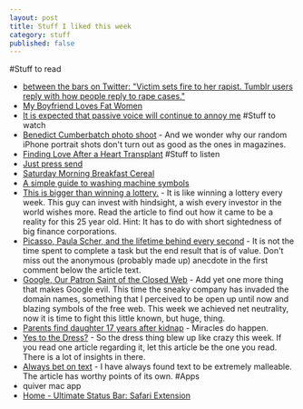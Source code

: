 ```yaml
---
layout: post
title: Stuff I liked this week
category: stuff  
published: false
---
```

#Stuff to read 
- [between the bars on Twitter: "Victim sets fire to her rapist. Tumblr users reply with how people reply to rape cases."](https://twitter.com/standbythebody/status/561091730775486464/photo/1)  
- [My Boyfriend Loves Fat Women](http://www.buzzfeed.com/kristinchirico/my-boyfriend-loves-fat-women)  
- [It is expected that passive voice will continue to annoy me](http://www.practicallyefficient.com/home/2015/2/24/passive-voice)
#Stuff to watch
- [Benedict Cumberbatch photo shoot](https://www.youtube.com/watch?v=X7QXXrCx-G0) - And we wonder why our random iPhone portrait shots don't turn out as good as the ones in magazines.  
- [Finding Love After a Heart Transplant](https://www.youtube.com/watch?v=evzw1QzzGg8)
#Stuff to listen  
- [Just press send](http://www.roughtype.com/?p=5631)  
- [Saturday Morning Breakfast Cereal](http://www.smbc-comics.com/index.php?id=3652#comic)    
- [A simple guide to washing machine symbols](https://twitter.com/TechnicallyRon/status/570965607971209216/photo/1)
- [This is bigger than winning a lottery.](http://ftalphaville.ft.com/2015/02/27/2120422/meet-the-man-who-could-own-aviva-france/) - It is like winning a lottery every week. This guy can invest with hindsight, a wish every investor in the world wishes more. Read the article to find out how it came to be a reality for this 25 year old. Hint: It has to do with short sightedness of big finance corporations.  
- [Picasso, Paula Scher, and the lifetime behind every second](https://signalvnoise.com/archives2/picasso_paula_scher_and_the_lifetime_behind_every_second.php) - It is not the time spent to complete a task but the end result that is of value. Don't miss out the anonymous (probably made up) anecdote in the first comment below the article text.  
- [Google, Our Patron Saint of the Closed Web](http://sealedabstract.com/rants/google-our-patron-saint-of-the-closed-web/) - Add yet one more thing that makes Google evil. This time the sneaky company has invaded the domain names, something that I perceived to be open up until now and blazing symbols of the free web. This week we achieved net neutrality, now it is time to fight this little known, but huge, thing.  
- [Parents find daughter 17 years after kidnap](http://www.philly.com/philly/news/nation_world/20150227_ap_8fed300cc8b74384a5a7461a2fd63a2b.html?c=r) - Miracles do happen.  
- [Yes to the Dress?](https://medium.com/message/yes-to-the-dress-5ec06c06aca4) - So the dress thing blew up like crazy this week. If you read one article regarding it, let this article be the one you read. There is a lot of insights in there.  
- [Always bet on text](http://graydon.livejournal.com/196162.html) - I have always found text to be extremely malleable. The article has worthy points of its own.
#Apps
- quiver mac app   
- [Home - Ultimate Status Bar: Safari Extension](http://ultimatestatusbar.com/)